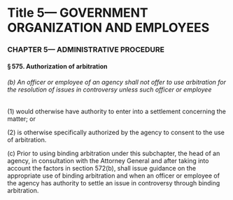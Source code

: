 
# Title 5— GOVERNMENT ORGANIZATION AND EMPLOYEES
### CHAPTER 5— ADMINISTRATIVE PROCEDURE
#### § 575. Authorization of arbitration
###### (b) An officer or employee of an agency shall not offer to use arbitration for the resolution of issues in controversy unless such officer or employee

(1) would otherwise have authority to enter into a settlement concerning the matter; or

(2) is otherwise specifically authorized by the agency to consent to the use of arbitration.

(c) Prior to using binding arbitration under this subchapter, the head of an agency, in consultation with the Attorney General and after taking into account the factors in section 572(b), shall issue guidance on the appropriate use of binding arbitration and when an officer or employee of the agency has authority to settle an issue in controversy through binding arbitration.
